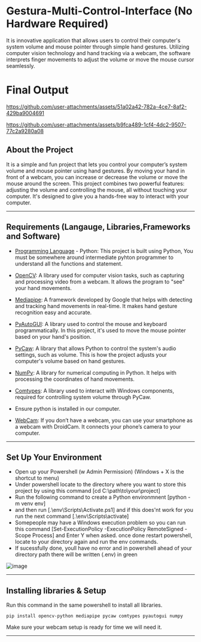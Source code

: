 # Gestura-Multi-Control-Interface (No Hardware Required)
It is innovative application that allows users to control their computer's system volume and mouse pointer through simple hand gestures. Utilizing computer vision technology and hand tracking via a webcam, the software interprets finger movements to adjust the volume or move the mouse cursor seamlessly.

# Final Output

https://github.com/user-attachments/assets/51a02a42-782a-4ce7-8af2-429ba9004691

https://github.com/user-attachments/assets/b9fca489-1cf4-4dc2-9507-77c2a9280a08

## About the Project

It is a simple and fun project that lets you control your computer’s system volume and mouse pointer using hand gestures. By moving your hand in front of a webcam, you can increase or decrease the volume or move the mouse around the screen. This project combines two powerful features: adjusting the volume and controlling the mouse, all without touching your computer. It's designed to give you a hands-free way to interact with your computer.

------------------------------------------------------------------------------------------

## Requirements (Langauge, Libraries,Frameworks and Software)

- [Programming Language](https://www.python.org/downloads/) - Python: This project is built using Python, You must be somewhere around intermediate pyhton programmer to understand all the functions and statement.
  
- [OpenCV](https://docs.opencv.org/4.x/d0/de3/tutorial_py_intro.html#:~:text=OpenCV%2DPython%20is%20a%20Python,to%20and%20from%20Numpy%20arrays.): A library used for computer vision tasks, such as capturing and processing video from a webcam. It allows the program to "see" your hand movements.
- [Mediapipe](https://ai.google.dev/edge/mediapipe/solutions/guide): A framework developed by Google that helps with detecting and tracking hand movements in real-time. It makes hand gesture recognition easy and accurate.
- [PyAutoGUI](https://pypi.org/project/PyAutoGUI/): A library used to control the mouse and keyboard programmatically. In this project, it's used to move the mouse pointer based on your hand's position.
- [PyCaw](https://pypi.org/project/PyAutoGUI/): A library that allows Python to control the system's audio settings, such as volume. This is how the project adjusts your computer's volume based on hand gestures.
- [NumPy](https://numpy.org/doc/stable/user/absolute_beginners.html): A library for numerical computing in Python. It helps with processing the coordinates of hand movements.
- [Comtypes](https://pypi.org/project/comtypes/): A library used to interact with Windows components, required for controlling system volume through PyCaw.
  
- Ensure python is installed in our computer.
- [WebCam](https://www.dev47apps.com/): If you don’t have a webcam, you can use your smartphone as a webcam with DroidCam. It connects your phone’s camera to your computer.

------------------------------------------------------------------------------------------

## Set Up Your Environment
- Open up your Powershell (w Admin Permission) (Windows + X is the shortcut to menu)
- Under powershell locate to the directory where you want to store this project by using this command [cd C:\path\to\your\project]
- Run the following command to create a Python environmnent [python -m venv env]
- and then run [.\env\Scripts\Activate.ps1] and if this does'nt work for you run the next command [.\env\Scripts\activate]
- Somepeople may have a Windows execution problem so you can run this command [Set-ExecutionPolicy -ExecutionPolicy RemoteSigned -Scope Process] and Enter Y when asked. once done restart powershell, locate to your directory again and run the env commands.
- If sucessfully done, youll have no error and in powershell ahead of your directory path there will be written (.env) in green
  
![image](https://github.com/user-attachments/assets/efef274e-55e3-467a-9a7b-398b9536cbbc)

------------------------------------------------------------------------------------------

## Installing libraries & Setup
Run this command in the same powershell to install all libraries.

```
pip install opencv-python mediapipe pycaw comtypes pyautogui numpy
```
Make sure your webcam setup is ready for time we will need it.

------------------------------------------------------------------------------------------

